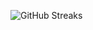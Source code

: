 ![GitHub Streaks](https://github-streaks-mqc9.onrender.com/streak/happilli/image?theme=midnight&cache_bust=1743586597&lang=ja)
